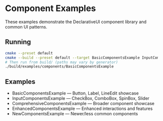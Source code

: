 # Component Examples

These examples demonstrate the DeclarativeUI component library and common UI patterns.

## Running

```bash
cmake --preset default
cmake --build --preset default --target BasicComponentsExample InputComponentsExample ComprehensiveComponentsExample EnhancedComponentsExample NewComponentsExample
# Then run from build/ (paths may vary by generator)
./build/examples/components/BasicComponentsExample
```

## Examples

- BasicComponentsExample — Button, Label, LineEdit showcase
- InputComponentsExample — CheckBox, ComboBox, SpinBox, Slider
- ComprehensiveComponentsExample — Broader component showcase
- EnhancedComponentsExample — Enhanced interactions and features
- NewComponentsExample — Newer/less common components

